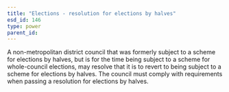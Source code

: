 ```yaml
---
title: "Elections - resolution for elections by halves"
esd_id: 146
type: power
parent_id:  
---
```


A non-metropolitan district council that was formerly subject to a scheme for elections by halves, but is for the time being subject to a scheme for whole-council elections, may resolve that it is to revert to being subject to a scheme for elections by halves.    The council must comply with requirements when passing a resolution for elections by halves.

